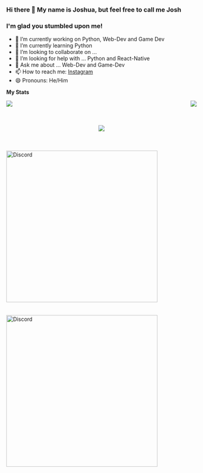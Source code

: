 ### Hi there 👋 My name is Joshua, but feel free to call me Josh
### I'm glad you stumbled upon me!

<!---
**joshmania436/joshmania436** is a ✨ _special_ ✨ repository because its `README.md` (this file) appears on your GitHub profile.
--->


- 🔭 I’m currently working on Python, Web-Dev and Game Dev
- 🌱 I’m currently learning Python
- 👯 I’m looking to collaborate on ...
- 🤔 I’m looking for help with ... Python and React-Native
- 💬 Ask me about ... Web-Dev and Game-Dev
- 📫 How to reach me: <a href ='https://www.instagram.com/_.jo.sh._._/'>Instagram</a>
- 😄 Pronouns: He/Him

**My Stats**

<img align="left" src="https://github-readme-stats.vercel.app/api?username=joshmania436&show_icons=true&hide_border=true&theme=tokyonight"><img align="right" src="https://github-readme-stats.vercel.app/api/top-langs/?username=joshmania436&theme=tokyonight&hide=batchfile">
<br>
<br>
<br>
<div align="center"><img src="https://github-profile-trophy.vercel.app/?username=joshmania436&theme=dracula&count_private=true"></div>
<br>
<br>
<br>
<a href="https://github.com/joshmania436/Barter-App">
<img src="https://github-readme-stats.vercel.app/api/pin/?username=joshmania436&repo=Barter-App&theme=dracula" alt="Discord" width="400"/>
<br>
<br>
<br>
<a href="https://github.com/joshmania436/Weather-Forecast">
<img src="https://github-readme-stats.vercel.app/api/pin/?username=joshmania436&repo=Weather-Forecast&theme=dracula" alt="Discord" width="400"/>
</a>
